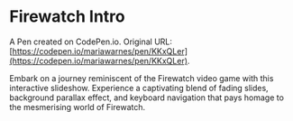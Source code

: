 # Firewatch Intro

A Pen created on CodePen.io. Original URL: [https://codepen.io/mariawarnes/pen/KKxQLer](https://codepen.io/mariawarnes/pen/KKxQLer).

Embark on a journey reminiscent of the Firewatch video game with this interactive slideshow. Experience a captivating blend of fading slides, background parallax effect, and keyboard navigation that pays homage to the mesmerising world of Firewatch. 